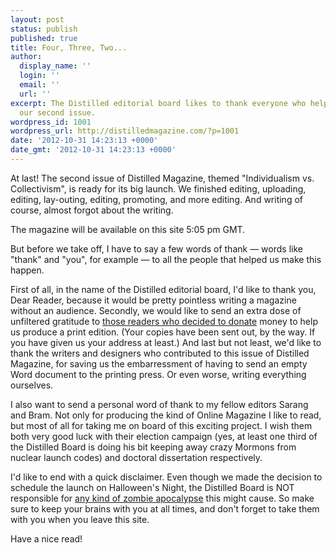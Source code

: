 ```yaml
---
layout: post
status: publish
published: true
title: Four, Three, Two...
author:
  display_name: ''
  login: ''
  email: ''
  url: ''
excerpt: The Distilled editorial board likes to thank everyone who helped producing
  our second issue.
wordpress_id: 1001
wordpress_url: http://distilledmagazine.com/?p=1001
date: '2012-10-31 14:23:13 +0000'
date_gmt: '2012-10-31 14:23:13 +0000'
---
```

<p>At last! The second issue of Distilled Magazine, themed "Individualism vs. Collectivism", is ready for its big launch. We finished editing, uploading, editing, lay-outing, editing, promoting, and more editing. And writing of course, almost forgot about the writing.</p>
<p>The magazine will be available on this site 5:05 pm GMT.</p>
<p>But before we take off, I have to say a few words of thank — words like "thank" and "you", for example — to all the people that helped us make this happen.</p>
<p>First of all, in the name of the Distilled editorial board, I'd like to thank you, Dear Reader, because it would be pretty pointless writing a magazine without an audience. Secondly, we would like to send an extra dose of unfiltered gratitude to <a href="http://distilledmagazine.com/wp-content/uploads/2012/10/distilled-magazine-second-issue-print-edition" target="_blank">those readers who decided to donate</a> money to help us produce a print edition. (Your copies have been sent out, by the way. If you have given us your address at least.) And last but not least, we'd like to thank the writers and designers who contributed to this issue of Distilled Magazine, for saving us the embarressment of having to send an empty Word document to the printing press. Or even worse, writing everything ourselves.</p>
<p>I also want to send a personal word of thank to my fellow editors Sarang and Bram. Not only for producing the kind of Online Magazine I like to read, but most of all for taking me on board of this exciting project. I wish them both very good luck with their election campaign (yes, at least one third of the Distilled Board is doing his bit keeping away crazy Mormons from nuclear launch codes) and doctoral dissertation respectively.</p>
<p>I'd like to end with a quick disclaimer. Even though we made the decision to schedule the launch on Halloween's Night, the Distilled Board is NOT responsible for <a href="http://distilledmagazine.com/wp-content/uploads/2012/10/joss-whedon-romney-zombie-endorsement" target="_blank">any kind of zombie apocalypse</a> this might cause. So make sure to keep your brains with you at all times, and don't forget to take them with you when you leave this site.</p>
<p>Have a nice read!</p>
